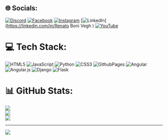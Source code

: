 
## 🌐 Socials:
[![Discord](https://img.shields.io/badge/Discord-%237289DA.svg?logo=discord&logoColor=white)](https://discord.gg/renatovegh.dev) [![Facebook](https://img.shields.io/badge/Facebook-%231877F2.svg?logo=Facebook&logoColor=white)](https://www.facebook.com/profile.php?id=100004512785027&mibextid=9R9pXO ) [![Instagram](https://img.shields.io/badge/Instagram-%23E4405F.svg?logo=Instagram&logoColor=white)](https://instagram.com/Veghing05 ) [![LinkedIn](https://img.shields.io/badge/LinkedIn-%230077B5.svg?logo=linkedin&logoColor=white)](https://linkedin.com/in/Renato Boni Vegh ) [![YouTube](https://img.shields.io/badge/YouTube-%23FF0000.svg?logo=YouTube&logoColor=white)](https://youtube.com/@RenatoVegh.Dev) 

# 💻 Tech Stack:
![HTML5](https://img.shields.io/badge/html5-%23E34F26.svg?style=for-the-badge&logo=html5&logoColor=white) ![JavaScript](https://img.shields.io/badge/javascript-%23323330.svg?style=for-the-badge&logo=javascript&logoColor=%23F7DF1E) ![Python](https://img.shields.io/badge/python-3670A0?style=for-the-badge&logo=python&logoColor=ffdd54) ![CSS3](https://img.shields.io/badge/css3-%231572B6.svg?style=for-the-badge&logo=css3&logoColor=white) ![GithubPages](https://img.shields.io/badge/github%20pages-121013?style=for-the-badge&logo=github&logoColor=white) ![Angular](https://img.shields.io/badge/angular-%23DD0031.svg?style=for-the-badge&logo=angular&logoColor=white) ![Angular.js](https://img.shields.io/badge/angular.js-%23E23237.svg?style=for-the-badge&logo=angularjs&logoColor=white) ![Django](https://img.shields.io/badge/django-%23092E20.svg?style=for-the-badge&logo=django&logoColor=white) ![Flask](https://img.shields.io/badge/flask-%23000.svg?style=for-the-badge&logo=flask&logoColor=white)
# 📊 GitHub Stats:
![](https://github-readme-stats.vercel.app/api?username=Veghing05&theme=gotham&hide_border=false&include_all_commits=false&count_private=false)<br/>
![](https://github-readme-streak-stats.herokuapp.com/?user=Veghing05&theme=gotham&hide_border=false)<br/>
![](https://github-readme-stats.vercel.app/api/top-langs/?username=Veghing05&theme=gotham&hide_border=false&include_all_commits=false&count_private=false&layout=compact)

---
[![](https://visitcount.itsvg.in/api?id=Veghing05&icon=0&color=0)](https://visitcount.itsvg.in)

<!-- Proudly created with GPRM ( https://gprm.itsvg.in ) -->
